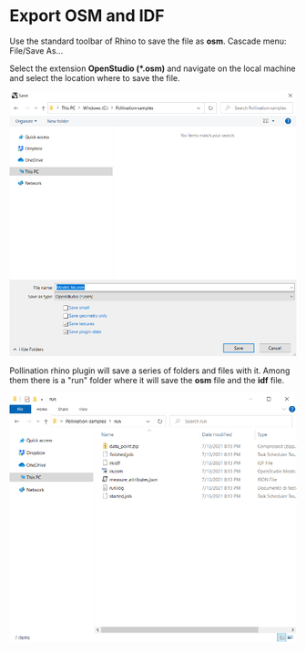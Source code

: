 # Export OSM and IDF

Use the standard toolbar of Rhino to save the file as **osm**. Cascade menu: File/Save As...

Select the extension **OpenStudio \(\*.osm\)** and navigate on the local machine and select the location where to save the file.

![](../../../.gitbook/assets/image%20%2865%29.png)

 Pollination rhino plugin will save a series of folders and files with it. Among them there is a "run" folder where it will save the **osm** file and the **idf** file.

![Exported osm and idf files](../../../.gitbook/assets/image%20%2866%29.png)

